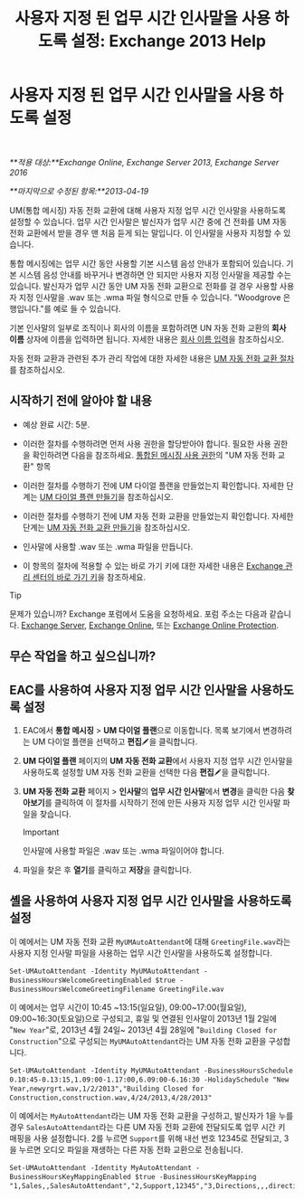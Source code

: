 ﻿---
title: '사용자 지정 된 업무 시간 인사말을 사용 하도록 설정: Exchange 2013 Help'
TOCTitle: 사용자 지정 된 업무 시간 인사말을 사용 하도록 설정
ms:assetid: a2272b7d-de88-4d3f-81e6-ad81f0ee6c5e
ms:mtpsurl: https://technet.microsoft.com/ko-kr/library/Bb232152(v=EXCHG.150)
ms:contentKeyID: 50556055
ms.date: 05/22/2018
mtps_version: v=EXCHG.150
ms.translationtype: MT
---

# 사용자 지정 된 업무 시간 인사말을 사용 하도록 설정

 

_**적용 대상:**Exchange Online, Exchange Server 2013, Exchange Server 2016_

_**마지막으로 수정된 항목:**2013-04-19_

UM(통합 메시징) 자동 전화 교환에 대해 사용자 지정 업무 시간 인사말을 사용하도록 설정할 수 있습니다. 업무 시간 인사말은 발신자가 업무 시간 중에 건 전화를 UM 자동 전화 교환에서 받을 경우 맨 처음 듣게 되는 말입니다. 이 인사말을 사용자 지정할 수 있습니다.

통합 메시징에는 업무 시간 동안 사용할 기본 시스템 음성 안내가 포함되어 있습니다. 기본 시스템 음성 안내를 바꾸거나 변경하면 안 되지만 사용자 지정 인사말을 제공할 수는 있습니다. 발신자가 업무 시간 동안 UM 자동 전화 교환으로 전화를 걸 경우 사용할 사용자 지정 인사말을 .wav 또는 .wma 파일 형식으로 만들 수 있습니다. "Woodgrove 은행입니다."를 예로 들 수 있습니다.

기본 인사말의 일부로 조직이나 회사의 이름을 포함하려면 UN 자동 전화 교환의 **회사 이름** 상자에 이름을 입력하면 됩니다. 자세한 내용은 [회사 이름 입력](enter-a-business-name-exchange-2013-help.md)을 참조하십시오.

자동 전화 교환과 관련된 추가 관리 작업에 대한 자세한 내용은 [UM 자동 전화 교환 절차](um-auto-attendant-procedures-exchange-2013-help.md)를 참조하십시오.

## 시작하기 전에 알아야 할 내용

  - 예상 완료 시간: 5분.

  - 이러한 절차를 수행하려면 먼저 사용 권한을 할당받아야 합니다. 필요한 사용 권한을 확인하려면 다음을 참조하세요. [통합된 메시징 사용 권한](unified-messaging-permissions-exchange-2013-help.md)의 "UM 자동 전화 교환" 항목

  - 이러한 절차를 수행하기 전에 UM 다이얼 플랜을 만들었는지 확인합니다. 자세한 단계는 [UM 다이얼 플랜 만들기](create-a-um-dial-plan-exchange-2013-help.md)을 참조하십시오.

  - 이러한 절차를 수행하기 전에 UM 자동 전화 교환을 만들었는지 확인합니다. 자세한 단계는 [UM 자동 전화 교환 만들기](create-a-um-auto-attendant-exchange-2013-help.md)을 참조하십시오.

  - 인사말에 사용할 .wav 또는 .wma 파일을 만듭니다.

  - 이 항목의 절차에 적용할 수 있는 바로 가기 키에 대한 자세한 내용은 [Exchange 관리 센터의 바로 가기 키](keyboard-shortcuts-in-the-exchange-admin-center-exchange-online-protection-help.md)을 참조하세요.


> [!TIP]
> 문제가 있습니까? Exchange 포럼에서 도움을 요청하세요. 포럼 주소는 다음과 같습니다. <A href="https://go.microsoft.com/fwlink/p/?linkid=60612">Exchange Server</A>, <A href="https://go.microsoft.com/fwlink/p/?linkid=267542">Exchange Online</A>, 또는 <A href="https://go.microsoft.com/fwlink/p/?linkid=285351">Exchange Online Protection</A>.



## 무슨 작업을 하고 싶으십니까?

## EAC를 사용하여 사용자 지정 업무 시간 인사말을 사용하도록 설정

1.  EAC에서 **통합 메시징** \> **UM 다이얼 플랜**으로 이동합니다. 목록 보기에서 변경하려는 UM 다이얼 플랜을 선택하고 **편집**![편집 아이콘](images/JJ218640.6f53ccb2-1f13-4c02-bea0-30690e6ea71d(EXCHG.150).gif "편집 아이콘")을 클릭합니다.

2.  **UM 다이얼 플랜** 페이지의 **UM 자동 전화 교환**에서 사용자 지정 업무 시간 인사말을 사용하도록 설정할 UM 자동 전화 교환을 선택한 다음 **편집**![편집 아이콘](images/JJ218640.6f53ccb2-1f13-4c02-bea0-30690e6ea71d(EXCHG.150).gif "편집 아이콘")을 클릭합니다.

3.  **UM 자동 전화 교환** 페이지 \> **인사말**의 **업무 시간 인사말**에서 **변경**을 클릭한 다음 **찾아보기**를 클릭하여 이 절차를 시작하기 전에 만든 사용자 지정 업무 시간 인사말 파일을 찾습니다.
    

    > [!IMPORTANT]
    > 인사말에 사용할 파일은 .wav 또는 .wma 파일이어야 합니다.



4.  파일을 찾은 후 **열기**를 클릭하고 **저장**을 클릭합니다.

## 셸을 사용하여 사용자 지정 업무 시간 인사말을 사용하도록 설정

이 예에서는 UM 자동 전화 교환 `MyUMAutoAttendant`에 대해 `GreetingFile.wav`라는 사용자 지정 인사말 파일을 사용하는 업무 시간 인사말을 사용하도록 설정합니다.

    Set-UMAutoAttendant -Identity MyUMAutoAttendant -BusinessHoursWelcomeGreetingEnabled $true -BusinessHoursWelcomeGreetingFilename GreetingFile.wav

이 예에서는 업무 시간이 10:45 ~13:15(일요일), 09:00~17:00(월요일), 09:00~16:30(토요일)으로 구성되고, 휴일 및 연결된 인사말이 2013년 1월 2일에 "`New Year`"로, 2013년 4월 24일~ 2013년 4월 28일에 "`Building Closed for Construction`"으로 구성되는 `MyUMAutoAttendant`라는 UM 자동 전화 교환을 구성합니다.

    Set-UMAutoAttendant -Identity MyUMAutoAttendant -BusinessHoursSchedule 0.10:45-0.13:15,1.09:00-1.17:00,6.09:00-6.16:30 -HolidaySchedule "New Year,newyrgrt.wav,1/2/2013","Building Closed for Construction,construction.wav,4/24/2013,4/28/2013"

이 예에서는 `MyAutoAttendant`라는 UM 자동 전화 교환을 구성하고, 발신자가 1을 누를 경우 `SalesAutoAttendant`라는 다른 UM 자동 전화 교환에 전달되도록 업무 시간 키 매핑을 사용 설정합니다. 2를 누르면 `Support`를 위해 내선 번호 12345로 전달되고, 3을 누르면 오디오 파일을 재생하는 다른 자동 전화 교환으로 전송됩니다.

    Set-UMAutoAttendant -Identity MyAutoAttendant - BusinessHoursKeyMappingEnabled $true -BusinessHoursKeyMapping "1,Sales,,SalesAutoAttendant","2,Support,12345","3,Directions,,,directions.wav"

